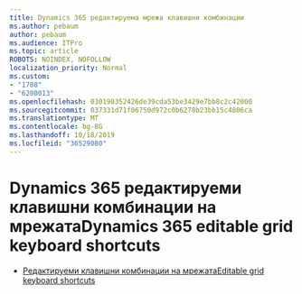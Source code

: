 ```yaml
---
title: Dynamics 365 редактируема мрежа клавишни комбинации
ms.author: pebaum
author: pebaum
ms.audience: ITPro
ms.topic: article
ROBOTS: NOINDEX, NOFOLLOW
localization_priority: Normal
ms.custom:
- "1708"
- "6200013"
ms.openlocfilehash: 030190352426de39cda53be3429e7bb8c2c42000
ms.sourcegitcommit: 037331d71f06750d972c0b6278b23bb15c4806ca
ms.translationtype: MT
ms.contentlocale: bg-BG
ms.lasthandoff: 10/18/2019
ms.locfileid: "36529080"
---
```

# <a name="dynamics-365-editable-grid-keyboard-shortcuts"></a><span data-ttu-id="16504-102">Dynamics 365 редактируеми клавишни комбинации на мрежата</span><span class="sxs-lookup"><span data-stu-id="16504-102">Dynamics 365 editable grid keyboard shortcuts</span></span>

* [<span data-ttu-id="16504-103">Редактируеми клавишни комбинации на мрежата</span><span class="sxs-lookup"><span data-stu-id="16504-103">Editable grid keyboard shortcuts</span></span>](https://docs.microsoft.com/dynamics365/customer-engagement/basics/keyboard-shortcuts#editable-grids-views)
